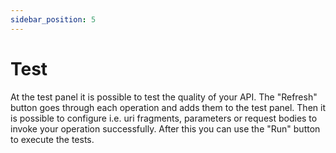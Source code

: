 ```yaml
---
sidebar_position: 5
---
```


# Test

At the test panel it is possible to test the quality of your API. The "Refresh" button goes through each operation and
adds them to the test panel. Then it is possible to configure i.e. uri fragments, parameters or request bodies to invoke
your operation successfully. After this you can use the "Run" button to execute the tests.
